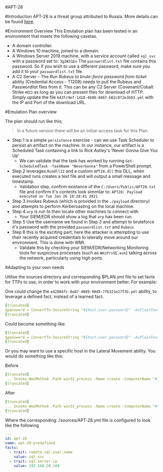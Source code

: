 #APT-28

#Introduction
APT-28 is a threat group attributed to Russia. More details can be found [here](https://attack.mitre.org/groups/G0007/). 

#Environment Overview
This Emulation plan has been tested in an environment that meets the following cavetas.   

- A domain controller.
- A Windows 10 machine, joined to a domain. 
- A Windows Server 2019 machine, with a service account called `sql_svc` with a password set to: `3g2W31Eo` The `passwordlist.txt` file contains this password. So if you wish to use a different password, make sure you add it to your `passwordlist.txt` file.
- A C2 Server - The _Run Rubeus to brute-force password from ticket_ ability (Credential Access - T1208) needs to pull the Rubeus and Passwordlist files from it. This can be any C2 Server (Covenant/Cobalt Strike etc) as long as you can present files for download of HTTP. Simply update the file `643fc9ef-1418-4b98-8467-b62c8f2e3b93.yml` with the IP and Port of the download URL. 

#Emulation Plan overview

The plan should run like this; 
> In a future version there will be an initial-access task for this Plan.     
- Step 1 is a simple `persistence` exercise - can we use Task Scheduler to persist an artifact on the machine. In our instance, our artifact is a Scheduled Task containing a link to Rick Astley's 'Never Gonna Give You Up'
    - We can validate that the task has worked by running `Get-ScheduledTask -TaskName "NeverGonna"` from a PowerShell prompt. 
- Step 2 leverages `Rundll32` and a custom `APT28.dll` this DLL, when executed runs creates a text file and will output a small message and timestamp. 
    - Validation step, confirm existance of the `C:/Users/Public/APT28.txt` file and confirm it's contents look simmilar to: `APT28: Payload executed on Tue Jan 26 10:28:41 2021`
- Step 3 invokes Rubeus (which is provided in the `./payload` directory) and attempts to perform Kerberoasting on the local machine. 
- Step 4 `arp` is run to then locate other machines to connect with
    - Your SIEM/EDR should show a log that `arp` has been run.
- Step 5 Use the username we found in Step 3 and attempt to bruteforce it's password with the provided `passwordlist.txt` and `Rubeus`  
- Step 6 this is the exciting part; here the attacker is attempting to use their recently acquired credentials to laterally move around our environment. This is done with WMI. 
    - Validate this by checking your SIEM/EDR/Networking Monitoring tools for suspicious processes (such as `WmiPrvSE.exe`) talking across the network, particularly using high ports.  
     
#Adapting to your own needs 

Utilise the sources directory and corresponding $PLAN.yml file to set facts for TTPs to use, in order to work with your environment better. For example:

One could change the `e42084fc-0a87-4089-90d9-7fb321e17f3b.yml` ability, to leverage a defined fact, instead of a learned fact. 

```yaml
[truncated]
$password = ConvertTo-SecureString "#{host.user.password}" -AsPlainText -Force; $credentials = New-Object System.Management.Automation.PSCredential("$env:USERDNSDOMAIN\#{host.user.name}", $password); 
[truncated]
```
Could become something like: 
```yaml
[truncated]
$password = ConvertTo-SecureString "#{host.user.password}" -AsPlainText -Force; $credentials = New-Object System.Management.Automation.PSCredential("$env:USERDNSDOMAIN\#{remote.sql.user.name}", $password);
[truncated] 
```
Or you may want to use a specific host in the Lateral Movement ability. You would do something like this: 

Before
```yaml
[truncated]
... Invoke-WmiMethod -Path win32_process -Name create -ComputerName "#{host.ip.address}" -Credential $credentials -ArgumentList ...
[truncated]
```
After
```yaml
[truncated]
... Invoke-WmiMethod -Path win32_process -Name create -ComputerName "#{sql.server.ip}" -Credential $credentials -ArgumentList ...
[truncated]
```

Where the corresponding ./sources/APT-28.yml file is configured to look like the following

```yaml
---
id: apt-28
name: apt-28-predefined
facts:
  - trait: remote.sql.user.name
    value: sql_svc
  - trait: sql.server.ip
    value: 192.168.20.104
```

